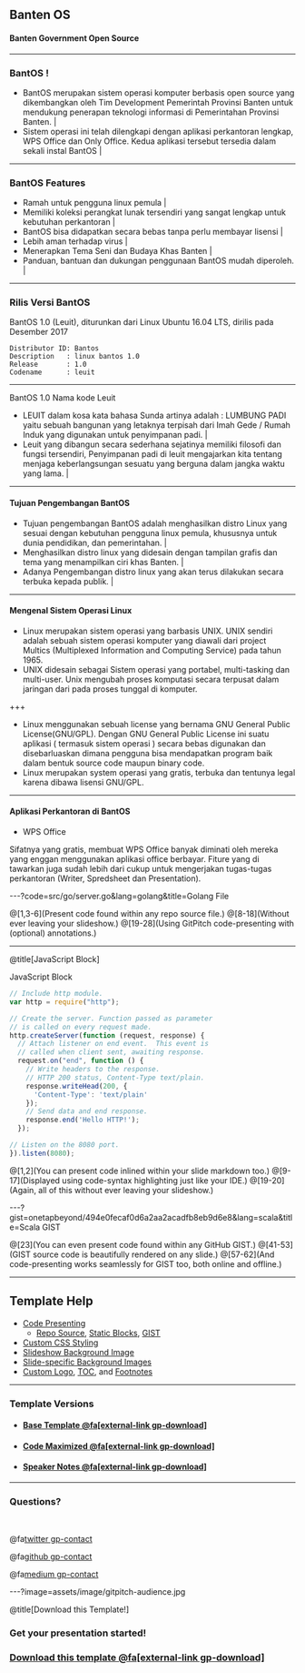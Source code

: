## Banten OS

#### Banten Government Open Source

---

### BantOS !

- BantOS merupakan sistem operasi komputer berbasis open source yang dikembangkan oleh Tim Development Pemerintah Provinsi Banten untuk mendukung penerapan teknologi informasi di Pemerintahan Provinsi Banten. |
- Sistem operasi ini telah dilengkapi dengan aplikasi perkantoran lengkap, WPS Office dan Only Office. Kedua aplikasi tersebut tersedia dalam sekali instal BantOS |
---

### BantOS Features

- Ramah untuk pengguna linux pemula |
- Memiliki koleksi perangkat lunak tersendiri yang sangat lengkap untuk kebutuhan perkantoran |
- BantOS bisa didapatkan secara bebas tanpa perlu membayar lisensi |
- Lebih aman terhadap virus |
- Menerapkan Tema Seni dan Budaya Khas Banten |
- Panduan, bantuan dan dukungan penggunaan BantOS mudah diperoleh. |
---

### Rilis Versi BantOS
BantOS 1.0 (Leuit), diturunkan dari Linux Ubuntu 16.04 LTS, dirilis pada Desember 2017
```
Distributor ID:	Bantos
Description   :	linux bantos 1.0
Release       :	1.0
Codename      :	leuit
``` 
---
BantOS 1.0 Nama kode Leuit
- LEUIT dalam kosa kata bahasa Sunda artinya adalah :  LUMBUNG PADI yaitu sebuah bangunan yang letaknya terpisah dari Imah Gede / Rumah Induk yang digunakan untuk penyimpanan padi. |
- Leuit yang dibangun secara sederhana sejatinya memiliki filosofi dan fungsi tersendiri, Penyimpanan padi di leuit mengajarkan kita tentang menjaga keberlangsungan sesuatu yang berguna dalam jangka waktu yang lama. |

---

#### Tujuan Pengembangan BantOS
- Tujuan pengembangan BantOS adalah menghasilkan distro Linux yang sesuai dengan kebutuhan pengguna linux pemula, khususnya untuk dunia pendidikan, dan pemerintahan. |
- Menghasilkan distro linux yang didesain dengan tampilan grafis dan tema yang menampilkan ciri khas Banten. |
- Adanya Pengembangan distro linux yang akan terus dilakukan secara terbuka kepada publik. |
---

#### Mengenal Sistem Operasi Linux

- Linux merupakan sistem operasi yang barbasis UNIX.  UNIX sendiri adalah sebuah sistem operasi komputer yang diawali dari project Multics (Multiplexed Information and Computing Service) pada tahun 1965.
- UNIX didesain sebagai Sistem operasi yang portabel, multi-tasking dan multi-user. Unix mengubah proses komputasi secara terpusat dalam jaringan dari pada proses tunggal di komputer.

+++
- Linux menggunakan sebuah license yang bernama GNU General Public License(GNU/GPL). Dengan GNU General Public License ini suatu aplikasi ( termasuk sistem operasi ) secara bebas digunakan dan disebarluaskan dimana pengguna bisa mendapatkan program baik dalam bentuk source code  maupun binary code.
- Linux merupakan system operasi yang gratis, terbuka dan tentunya legal karena dibawa lisensi GNU/GPL.
---
#### Aplikasi Perkantoran di BantOS
- WPS Office

Sifatnya yang gratis, membuat WPS Office banyak diminati oleh mereka yang enggan menggunakan aplikasi office berbayar. Fiture yang di tawarkan juga sudah lebih dari cukup untuk mengerjakan tugas-tugas perkantoran (Writer, Spredsheet dan Presentation). 

---?code=src/go/server.go&lang=golang&title=Golang File

@[1,3-6](Present code found within any repo source file.)
@[8-18](Without ever leaving your slideshow.)
@[19-28](Using GitPitch code-presenting with (optional) annotations.)

---

@title[JavaScript Block]

<p><span class="slide-title">JavaScript Block</span></p>

```javascript
// Include http module.
var http = require("http");

// Create the server. Function passed as parameter
// is called on every request made.
http.createServer(function (request, response) {
  // Attach listener on end event.  This event is
  // called when client sent, awaiting response.
  request.on("end", function () {
    // Write headers to the response.
    // HTTP 200 status, Content-Type text/plain.
    response.writeHead(200, {
      'Content-Type': 'text/plain'
    });
    // Send data and end response.
    response.end('Hello HTTP!');
  });

// Listen on the 8080 port.
}).listen(8080);
```

@[1,2](You can present code inlined within your slide markdown too.)
@[9-17](Displayed using code-syntax highlighting just like your IDE.)
@[19-20](Again, all of this without ever leaving your slideshow.)

---?gist=onetapbeyond/494e0fecaf0d6a2aa2acadfb8eb9d6e8&lang=scala&title=Scala GIST

@[23](You can even present code found within any GitHub GIST.)
@[41-53](GIST source code is beautifully rendered on any slide.)
@[57-62](And code-presenting works seamlessly for GIST too, both online and offline.)

---

## Template Help

- [Code Presenting](https://github.com/gitpitch/gitpitch/wiki/Code-Presenting)
  + [Repo Source](https://github.com/gitpitch/gitpitch/wiki/Code-Delimiter-Slides), [Static Blocks](https://github.com/gitpitch/gitpitch/wiki/Code-Slides), [GIST](https://github.com/gitpitch/gitpitch/wiki/GIST-Slides) 
- [Custom CSS Styling](https://github.com/gitpitch/gitpitch/wiki/Slideshow-Custom-CSS)
- [Slideshow Background Image](https://github.com/gitpitch/gitpitch/wiki/Background-Setting)
- [Slide-specific Background Images](https://github.com/gitpitch/gitpitch/wiki/Image-Slides#background)
- [Custom Logo](https://github.com/gitpitch/gitpitch/wiki/Logo-Setting), [TOC](https://github.com/gitpitch/gitpitch/wiki/Table-of-Contents), and [Footnotes](https://github.com/gitpitch/gitpitch/wiki/Footnote-Setting)

---

### Template Versions

- #### [Base Template  @fa[external-link gp-download]](https://gitpitch.com/gitpitch/templates/blue)
- #### [Code Maximized @fa[external-link gp-download]](https://gitpitch.com/gitpitch/templates/blue?p=codemax)
- #### [Speaker Notes @fa[external-link gp-download]](https://gitpitch.com/gitpitch/templates/blue?p=speaker)

---

### Questions?

<br>

@fa[twitter gp-contact](@gitpitch)

@fa[github gp-contact](gitpitch)

@fa[medium gp-contact](@gitpitch)

---?image=assets/image/gitpitch-audience.jpg

@title[Download this Template!]

### <span class="white">Get your presentation started!</span>
### [Download this template @fa[external-link gp-download]](https://gitpitch.com/template/download/blue)

